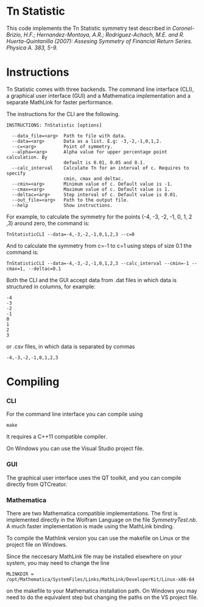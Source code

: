# Tn Statistic

This code implements the Tn Statistic symmetry test described in *Coronel-Brizio, H.F.; Hernandez-Montoya, A.R.; Rodriguez-Achach, M.E. and R. Huerta-Quintanilla
(2007): Assesing Symmetry of Financial Return Series. Physica A. 383, 5-9.*

# Instructions
Tn Statistic comes with three backends. The command line interface (CLI), a graphical user interface (GUI) and a Mathematica implementation and a separate MathLink for faster performance.

The instructions for the CLI are the following.

	INSTRUCTIONS: TnStatistic [options]
	
	  --data_file=<arg>  Path to file with data.
	  --data=<arg>       Data as a list. E.g: -3,-2,-1,0,1,2.
	  --c=<arg>          Point of symmetry.
	  --alpha=<arg>      Alpha value for upper percentage point calculation. By
	                     default is 0.01, 0.05 and 0.1.
	  --calc_interval    Calculate Tn for an interval of c. Requires to specify
	                     cmin, cmax and deltac.
	  --cmin=<arg>       Minimum value of c. Default value is -1.
	  --cmax=<arg>       Maximum value of c. Default value is 1.
	  --deltac=<arg>     Step interval of c. Default value is 0.01.
	  --out_file=<arg>   Path to the output file.
	  --help             Show instructions.

For example, to calculate the symmetry for the points (-4, -3, -2, -1, 0, 1, 2 ,3) around zero, the command is:

	TnStatisticCLI --data=-4,-3,-2,-1,0,1,2,3 --c=0

And to calculate the symmetry from c=-1 to c=1 using steps of size 0.1 the command is:

	TnStatisticCLI --data=-4,-3,-2,-1,0,1,2,3 --calc_interval --cmin=-1 --cmax=1, --deltac=0.1

Both the CLI and the GUI accept data from .dat files in which data is structured in columns, for example:

	-4
	-3
	-2
	-1
	0
	1
	2
	3

or .csv files, in which data is separated by commas

	-4,-3,-2,-1,0,1,2,3 



# Compiling

### CLI
For the command line interface you can compile using

```
make
```

It requires a C++11 compatible compiler.

On Windows you can use the Visual Studio project file.

### GUI
The graphical user interface uses the QT toolkit, and you can compile directly from QTCreator.


### Mathematica
There are two Mathematica compatible implementations. The first is implemented directly in the Wolfram Language on the file *SymmetryTest.nb*. A much faster implementation is made using the MathLink binding.

To compile the Mathlink version you can use the makefile on Linux or the project file on Windows.

Since the neccesary MathLink file may be installed elsewhere on your system, you may need to change the line

```
MLINKDIR = /opt/Mathematica/SystemFiles/Links/MathLink/DeveloperKit/Linux-x86-64
```

on the makefile to your Mathematica installation path. On Windows you may need to do the equivalent step but changing the paths on the VS project file.